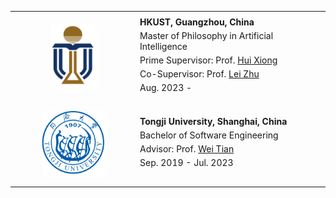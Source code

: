 <table id="tbPublications" width="100%">
    <tbody>
    <tr>
        <td width="200" style="vertical-align: middle; padding: 20px 0;">
            <img src="assets/img/logo_hkust.png" width="70px" style="box-shadow: 4px 4px 8px #ffffff; display: block; margin: auto;">    
        </td>
        <td>
            <p style="margin: 5px 0"><b>HKUST, Guangzhou, China</b></p>
            <p style="margin: 5px 0">Master of Philosophy in Artificial Intelligence</p>
            <p style="margin: 5px 0">Prime Supervisor: Prof. <a href="https://scholar.google.com/citations?user=cVDF1tkAAAAJ&hl=en&oi=ao">Hui Xiong</a></p>
            <p style="margin: 5px 0">Co-Supervisor: Prof. <a href="https://scholar.google.com/citations?hl=en&user=AQtqhaYAAAAJ">Lei Zhu</a></p>
            <p style="margin: 5px 0">Aug. 2023 - </p>
        </td>
    </tr>
    <tr>
        <td width="200" style="vertical-align: middle; padding: 20px 0;">
            <img src="assets/img/logo_tongji.png" width="100px" style="box-shadow: 4px 4px 8px #ffffff; display: block; margin: auto;">
        </td>             
        <td>
            <p style="margin: 5px 0"><b>Tongji University, Shanghai, China</b></p>
            <p style="margin: 5px 0">Bachelor of Software Engineering</p>
            <p style="margin: 5px 0">Advisor: Prof. <a href="https://scholar.google.com/citations?user=aYKQn88AAAAJ&hl=en&oi=ao">Wei Tian</a></p>
            <p style="margin: 5px 0">Sep. 2019 - Jul. 2023</p>
        </td>
    </tr>
    </tbody>
</table>
